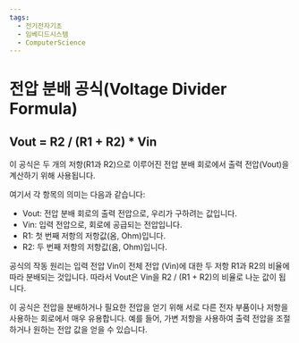 ```yaml
---
tags:
  - 전기전자기초
  - 임베디드시스템
  - ComputerScience
---
```

# 전압 분배 공식(Voltage Divider Formula)

## Vout = R2 / (R1 + R2) * Vin

이 공식은 두 개의 저항(R1과 R2)으로 이루어진 전압 분배 회로에서 출력 전압(Vout)을 계산하기 위해 사용됩니다.

여기서 각 항목의 의미는 다음과 같습니다:

- Vout: 전압 분배 회로의 출력 전압으로, 우리가 구하려는 값입니다.
- Vin: 입력 전압으로, 회로에 공급되는 전압입니다.
- R1: 첫 번째 저항의 저항값(옴, Ohm)입니다.
- R2: 두 번째 저항의 저항값(옴, Ohm)입니다.

공식의 작동 원리는 입력 전압 Vin이 전체 전압 (Vin)에 대한 두 저항 R1과 R2의 비율에 따라 분배되는 것입니다. 따라서 Vout은 Vin을 R2 / (R1 + R2)의 비율로 나눈 값이 됩니다.

이 공식은 전압을 분배하거나 필요한 전압을 얻기 위해 서로 다른 전자 부품이나 저항을 사용하는 회로에서 매우 유용합니다. 예를 들어, 가변 저항을 사용하여 출력 전압을 조절하거나 원하는 전압 값을 얻을 수 있습니다.